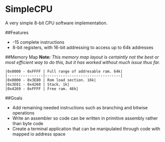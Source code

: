 # SimpleCPU
 A very simple 8-bit CPU software implementation. 
 
 ##Features
 <ul>
	<li>-15 complete instructions</li>
	<li>8-bit registers, with 16-bit addressing to access up to 64k addresses</li>
 </ul>
 
 ##Memory Map
 **Note:** *This memory map layout is certaintly not the best or most efficient way to do this, but it has worked without much issue thus far.*
 
	|0x0000 - 0xFFFF | Full range of addresable ram. 64k|
	|----------------|----------------------------------|
	|0x0000 - 0x3E80 | Rom load section. 16k|
	|0x3E81 - 0x4268 | Stack. 1k|
	|0x4269 - 0xFFFF | Free ram. 46k|
	
 ##Goals
 <ul> 
	<li>Add remaining needed instructions such as branching and bitwise operations</li>
	<li>Write an assembler so code can be written in primitive assembly rather than byte code</li>
	<li>Create a terminal application that can be manipulated through code with mapped io address space</li>
 </ul> 
